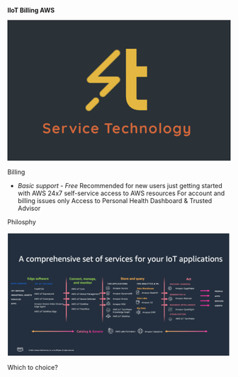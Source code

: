 **IIoT Billing AWS**

![alt text](<Screenshot%202024-11-10%20164531.png>)

Billing 

- *Basic support - Free* 
Recommended for new users just getting started with AWS
24x7 self-service access to AWS resources
For account and billing issues only
Access to Personal Health Dashboard & Trusted Advisor


Philosphy

![data](<CORE IOT.png>)


Which to choice?




